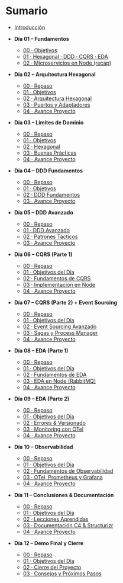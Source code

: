 # Sumario

* [Introducción](README.md)

* **Día 01 – Fundamentos**
  * [00 · Objetivos](curso/dia-01/00-objetivos.md)
  * [01 · Hexagonal · DDD · CQRS · EDA](curso/dia-01/01-hexagonal-ddd-cqrs-eda.md)
  * [02 · Microservicios en Node (recap)](curso/dia-01/02-node-microservicios-recap.md)

* **Día 02 – Arquitectura Hexagonal**
  * [00 · Repaso](curso/dia-02/00-repaso.md)
  * [01 · Objetivos](curso/dia-02/01-objetivos.md)
  * [02 · Arquitectura Hexagonal](curso/dia-02/02-arquitectura-hexagonal.md)
  * [03 · Puertos y Adaptadores](curso/dia-02/03-puertos-adaptadores.md)
  * [04 · Avance Proyecto](curso/dia-02/04-avance-proyecto.md)

* **Día 03 – Límites de Dominio**
  * [00 · Repaso](curso/dia-03/00-repaso.md)
  * [01 · Objetivos](curso/dia-03/01-objetivos.md)
  * [02 · Hexagonal](curso/dia-03/02-hexagonal.md)
  * [03 · Buenas Prácticas](curso/dia-03/03-buenas-practicas.md)
  * [04 · Avance Proyecto](curso/dia-03/04-avance-proyecto.md)

* **Día 04 – DDD Fundamentos**
  * [00 · Repaso](curso/dia-04/00-repaso.md)
  * [01 · Objetivos](curso/dia-04/01-objetivos.md)
  * [02 · DDD Fundamentos](curso/dia-04/02-ddd-fundamentos.md)
  * [03 · Avance Proyecto](curso/dia-04/03-avance-proyecto.md)

* **Día 05 – DDD Avanzado**
  * [00 · Repaso](curso/dia-05/00-repaso.md)
  * [01 · DDD Avanzado](curso/dia-05/01-ddd-avanzado.md)
  * [02 · Patrones Tácticos](curso/dia-05/02-ddd-patrones-tacticos.md)
  * [03 · Avance Proyecto](curso/dia-05/03-avance-proyecto.md)

* **Día 06 – CQRS (Parte 1)**
  * [00 · Repaso](curso/dia-06/00-repaso.md)
  * [01 · Objetivos del Día](curso/dia-06/01-objetivos-del-dia.md)
  * [02 · Fundamentos de CQRS](curso/dia-06/02-cqrs-fundamentos.md)
  * [03 · Implementación en Node](curso/dia-06/03-cqrs-node-implementacion.md)
  * [04 · Avance Proyecto](curso/dia-06/04-avance-proyecto.md)

* **Día 07 – CQRS (Parte 2) + Event Sourcing**
  * [00 · Repaso](curso/dia-07/00-repaso.md)
  * [01 · Objetivos del Día](curso/dia-07/01-objetivos-del-dia.md)
  * [02 · Event Sourcing Avanzado](curso/dia-07/02-event-sourcing-avanzado.md)
  * [03 · Sagas y Process Manager](curso/dia-07/03-sagas-process-manager.md)
  * [04 · Avance Proyecto](curso/dia-07/04-avance-proyecto.md)

* **Día 08 – EDA (Parte 1)**
  * [00 · Repaso](curso/dia-08/00-repaso.md)
  * [01 · Objetivos del Día](curso/dia-08/01-objetivos-del-dia.md)
  * [02 · Fundamentos de EDA](curso/dia-08/02-eda-fundamentos.md)
  * [03 · EDA en Node (RabbitMQ)](curso/dia-08/03-eda-node-implementacion.md)
  * [04 · Avance Proyecto](curso/dia-08/04-avance-proyecto.md)

* **Día 09 – EDA (Parte 2)**
  * [00 · Repaso](curso/dia-09/00-repaso.md)
  * [01 · Objetivos del Día](curso/dia-09/01-objetivos-del-dia.md)
  * [02 · Errores & Versionado](curso/dia-09/02-eda-errores-versionado.md)
  * [03 · Monitoring con OTel](curso/dia-09/03-eda-monitoring-otel.md)
  * [04 · Avance Proyecto](curso/dia-09/04-avance-proyecto.md)

* **Día 10 – Observabilidad**
  * [00 · Repaso](curso/dia-10/00-repaso.md)
  * [01 · Objetivos del Día](curso/dia-10/01-objetivos-del-dia.md)
  * [02 · Fundamentos de Observabilidad](curso/dia-10/02-observabilidad-fundamentos.md)
  * [03 · OTel, Prometheus y Grafana](curso/dia-10/03-otel-grafana-prom.md)
  * [04 · Avance Proyecto](curso/dia-10/04-avance-proyecto.md)

* **Día 11 – Conclusiones & Documentación**
  * [00 · Repaso](curso/dia-11/00-repaso.md)
  * [01 · Objetivos del Día](curso/dia-11/01-objetivos-del-dia.md)
  * [02 · Lecciones Aprendidas](curso/dia-11/02-lecciones-aprendidas.md)
  * [03 · Documentación C4 & Structurizr](curso/dia-11/03-documentacion-arquitectura.md)
  * [04 · Avance Proyecto](curso/dia-11/04-avance-proyecto.md)

* **Día 12 – Demo Final y Cierre**
  * [00 · Repaso](curso/dia-12/00-repaso.md)
  * [01 · Objetivos del Día](curso/dia-12/01-objetivos-del-dia.md)
  * [02 · Cierre del Proyecto](curso/dia-12/02-cierre-proyecto.md)
  * [03 · Consejos y Próximos Pasos](curso/dia-12/03-consejos-proximos-pasos.md)